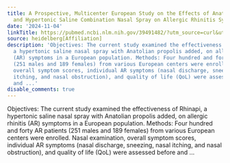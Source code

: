 ```yaml
---
title: A Prospective, Multicenter European Study on the Effects of Anatolian Propolis
  and Hypertonic Saline Combination Nasal Spray on Allergic Rhinitis Symptoms
date: '2024-11-04'
linkTitle: https://pubmed.ncbi.nlm.nih.gov/39491482/?utm_source=curl&utm_medium=rss&utm_campaign=pubmed-2&utm_content=1FakS-2QOkCT8HsMOQP1bCRQ4YzyumYOmxmF0moLsQ3dFB1E9V&fc=20220326224207&ff=20241104202650&v=2.18.0.post9+e462414
source: heidelberg[Affiliation]
description: 'Objectives: The current study examined the effectiveness of Rhinapi,
  a hypertonic saline nasal spray with Anatolian propolis added, on allergic rhinitis
  (AR) symptoms in a European population. Methods: Four hundred and forty AR patients
  (251 males and 189 females) from various European centers were enrolled. Nasal examination,
  overall symptom scores, individual AR symptoms (nasal discharge, sneezing, nasal
  itching, and nasal obstruction), and quality of life (QoL) were assessed before
  and ...'
disable_comments: true
---
```

Objectives: The current study examined the effectiveness of Rhinapi, a hypertonic saline nasal spray with Anatolian propolis added, on allergic rhinitis (AR) symptoms in a European population. Methods: Four hundred and forty AR patients (251 males and 189 females) from various European centers were enrolled. Nasal examination, overall symptom scores, individual AR symptoms (nasal discharge, sneezing, nasal itching, and nasal obstruction), and quality of life (QoL) were assessed before and ...